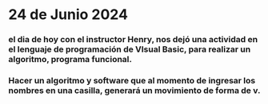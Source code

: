 # 24 de Junio 2024
### el dia de hoy con el instructor Henry, nos dejó una actividad en el lenguaje de programación de VIsual Basic, para realizar un algoritmo, programa funcional.
### Hacer un algoritmo y software que al momento de ingresar los nombres en una casilla, generará un movimiento de forma de v.

